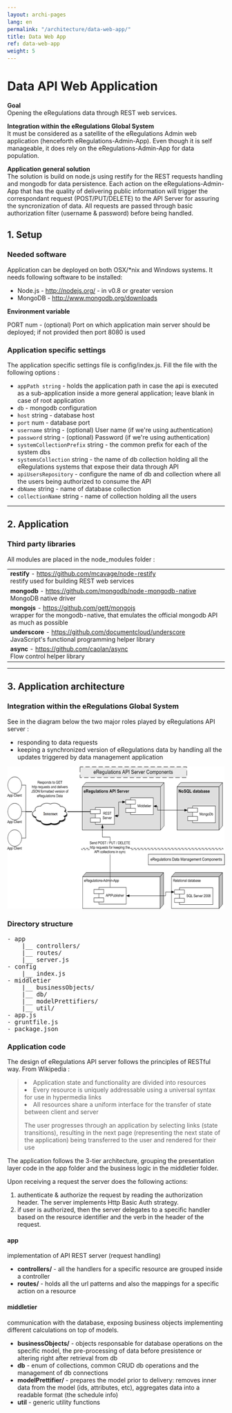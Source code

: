 ```yaml
---
layout: archi-pages
lang: en
permalink: "/architecture/data-web-app/"
title: Data Web App
ref: data-web-app
weight: 5
---
```


# Data API Web Application

<p><strong>Goal</strong><br/>Opening the eRegulations data through REST web services.</p>

<p><strong>Integration within the eRegulations Global System</strong><br/>It must be considered as a satellite of the eRegulations Admin web application (henceforth eRegulations-Admin-App). Even though it is self manageable, it does rely on the eRegulations-Admin-App for data population.</p>

<p><strong>Application general solution</strong><br/>The solution is build on node.js using restify for the REST requests handling and mongodb for data persistence. Each action on the eRegulations-Admin-App that has the quality of delivering public information will trigger the correspondant request (POST/PUT/DELETE) to the API Server for assuring the syncronization of data. All requests are passed through basic authorization filter (username & password) before being handled.</p>

<h2 id="p1">1. Setup</h2>

<h3>Needed software</h3>

Application can be deployed on both OSX/*nix and Windows systems. It needs following software to be installed:

<ul>
<li>Node.js - <a href="http://nodejs.org/" target="_blank">http://nodejs.org/</a> - in v0.8 or greater version</li>
<li>MongoDB - <a href="http://www.mongodb.org/downloads" target="_blank">http://www.mongodb.org/downloads</a></li>

</ul>

<strong>Environment variable</strong>

<p>PORT num - (optional) Port on which application main server should be deployed; if not provided then port 8080 is used</p>

<h3>Application specific settings</h3>

<p>The application specific settings file is config/index.js. Fill the file with the following options :</p>

<ul>

<li><code>appPath string</code> - holds the application path in case the api is executed as a sub-application inside a more general application; leave blank in case of root application</li>
<li><code>db</code> - mongodb configuration</li>
<li><code>host</code> string - database host</li>
<li><code>port</code> num - database port</li>
<li><code>username</code> string - (optional) User name (if we're using authentication)</li>
<li><code>password</code> string - (optional) Password (if we're using authentication)</li>
<li><code>systemCollectionPrefix</code> string - the common prefix for each of the system dbs</li>
<li><code>systemsCollection</code> string - the name of db collection holding all the eRegulations systems that expose their data through API</li>
<li><code>apiUsersRepository</code> - configure the name of db and collection where all the users being authorized to consume the API</li>
<li><code>dbName</code> string - name of database collection</li>
<li><code>collectionName</code> string - name of collection holding all the users</li>

</ul>

<hr>
<h2 id="p2">2. Application</h2>

<h3>Third party libraries</h3>

All modules are placed in the node_modules folder :

<table class="table table-bordered">

<tr><td><strong>restify</strong> - <a href="" target="_blank">https://github.com/mcavage/node-restify</a><br/>restify used for building REST web services<br/></td></tr>

<tr><td><strong>mongodb</strong> - <a href="https://github.com/mongodb/node-mongodb-native" target="_blank">https://github.com/mongodb/node-mongodb-native</a> <br/>MongoDB native driver<br/></td></tr>

<tr><td><strong>mongojs</strong> - <a href="https://github.com/gett/mongojs" target="_blank">https://github.com/gett/mongojs</a><br/>wrapper for the mongodb-native, that emulates the official mongodb API as much as possible<br/></td></tr>

<tr><td><strong>underscore</strong> - <a href="https://github.com/documentcloud/underscore" target="_blank">https://github.com/documentcloud/underscore</a><br/>JavaScript's functional programming helper library<br/></td></tr>

<tr><td><strong>async</strong> - <a href="https://github.com/caolan/async" target="_blank">https://github.com/caolan/async</a><br/>Flow control helper library<br/></td></tr>

</table>

<hr>
<h2 id="p3">3. Application architecture</h2>

<h3>Integration within the eRegulations Global System</h3>

See in the diagram below the two major roles played by eRegulations API server :

<ul>
<li>responding to data requests</li>
<li>keeping a synchronized version of eRegulations data by handling all the updates triggered by data management application</li>
</ul>


<a class="item" href="/images/architecture/apidiagramm.png"><img src="/images/architecture/apidiagramm.png" alt="NewImage" title="apidiagramm.png" border="0" width="600" height="328" class="img2" /></a>


<h3>Directory structure</h3>

<pre>
- app
    |__ controllers/
    |__ routes/
    |__ server.js
- config
    |__ index.js
- middletier
    |__ businessObjects/
    |__ db/
    |__ modelPrettifiers/
    |__ util/   
- app.js
- gruntfile.js
- package.json
</pre>


<h3>Application code</h3>

<p>The design of eRegulations API server follows the principles of RESTful way. From Wikipedia :</p>

<blockquote>
<li>Application state and functionality are divided into resources</li>
<li>Every resource is uniquely addressable using a universal syntax for use in hypermedia links</li>
<li>All resources share a uniform interface for the transfer of state between client and server</li>
<p>The user progresses through an application by selecting links (state transitions), resulting in the next page (representing the next state of the application) being transferred to the user and rendered for their use</p>
</blockquote>


The application follows the 3-tier architecture, grouping the presentation layer code in the app folder and the business logic in the middletier folder.

Upon receiving a request the server does the following actions:
<ol>
<li>authenticate & authorize the request by reading the authorization header. The server implements Http Basic Auth strategy.</li>
<li>if user is authorized, then the server delegates to a specific handler based on the resource identifier and the verb in the header of the request.</li>
</ol>

<h4>app</h4>

implementation of API REST server (request handling)
<ul>
<li><strong>controllers/</strong> - all the handlers for a specific resource are grouped inside a controller</li>
<li><strong>routes/</strong> - holds all the url patterns and also the mappings for a specific action on a resource</li>
</ul>

<h4>middletier</h4>

communication with the database, exposing business objects implementing different calculations on top of models.
<ul>
<li><strong>businessObjects/</strong> - objects responsable for database operations on the specific model, the pre-processing of data before presistence or altering right after retrieval from db</li>
<li><strong>db</strong> - enum of collections, common CRUD db operations and the management of db connections</li>
<li><strong>modelPrettifier/</strong> - prepares the model prior to delivery: removes inner data from the model (ids, attributes, etc), aggregates data into a readable format (the schedule info)</li>
<li><strong>util</strong> - generic utility functions</li>

</ul>
